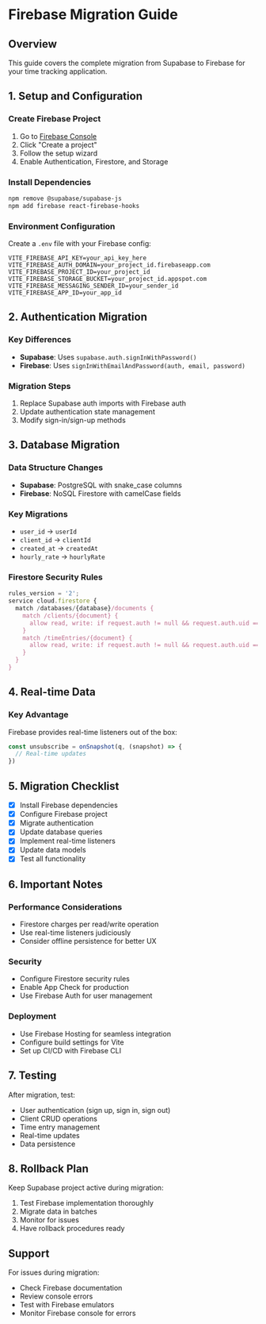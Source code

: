 # Firebase Migration Guide

## Overview
This guide covers the complete migration from Supabase to Firebase for your time tracking application.

## 1. Setup and Configuration

### Create Firebase Project
1. Go to [Firebase Console](https://console.firebase.google.com/)
2. Click "Create a project"
3. Follow the setup wizard
4. Enable Authentication, Firestore, and Storage

### Install Dependencies
```bash
npm remove @supabase/supabase-js
npm add firebase react-firebase-hooks
```

### Environment Configuration
Create a `.env` file with your Firebase config:
```env
VITE_FIREBASE_API_KEY=your_api_key_here
VITE_FIREBASE_AUTH_DOMAIN=your_project_id.firebaseapp.com
VITE_FIREBASE_PROJECT_ID=your_project_id
VITE_FIREBASE_STORAGE_BUCKET=your_project_id.appspot.com
VITE_FIREBASE_MESSAGING_SENDER_ID=your_sender_id
VITE_FIREBASE_APP_ID=your_app_id
```

## 2. Authentication Migration

### Key Differences
- **Supabase**: Uses `supabase.auth.signInWithPassword()`
- **Firebase**: Uses `signInWithEmailAndPassword(auth, email, password)`

### Migration Steps
1. Replace Supabase auth imports with Firebase auth
2. Update authentication state management
3. Modify sign-in/sign-up methods

## 3. Database Migration

### Data Structure Changes
- **Supabase**: PostgreSQL with snake_case columns
- **Firebase**: NoSQL Firestore with camelCase fields

### Key Migrations
- `user_id` → `userId`
- `client_id` → `clientId` 
- `created_at` → `createdAt`
- `hourly_rate` → `hourlyRate`

### Firestore Security Rules
```javascript
rules_version = '2';
service cloud.firestore {
  match /databases/{database}/documents {
    match /clients/{document} {
      allow read, write: if request.auth != null && request.auth.uid == resource.data.userId;
    }
    match /timeEntries/{document} {
      allow read, write: if request.auth != null && request.auth.uid == resource.data.userId;
    }
  }
}
```

## 4. Real-time Data

### Key Advantage
Firebase provides real-time listeners out of the box:
```typescript
const unsubscribe = onSnapshot(q, (snapshot) => {
  // Real-time updates
})
```

## 5. Migration Checklist

- [x] Install Firebase dependencies
- [x] Configure Firebase project
- [x] Migrate authentication
- [x] Update database queries
- [x] Implement real-time listeners
- [x] Update data models
- [x] Test all functionality

## 6. Important Notes

### Performance Considerations
- Firestore charges per read/write operation
- Use real-time listeners judiciously
- Consider offline persistence for better UX

### Security
- Configure Firestore security rules
- Enable App Check for production
- Use Firebase Auth for user management

### Deployment
- Use Firebase Hosting for seamless integration
- Configure build settings for Vite
- Set up CI/CD with Firebase CLI

## 7. Testing

After migration, test:
- User authentication (sign up, sign in, sign out)
- Client CRUD operations
- Time entry management
- Real-time updates
- Data persistence

## 8. Rollback Plan

Keep Supabase project active during migration:
1. Test Firebase implementation thoroughly
2. Migrate data in batches
3. Monitor for issues
4. Have rollback procedures ready

## Support

For issues during migration:
- Check Firebase documentation
- Review console errors
- Test with Firebase emulators
- Monitor Firebase console for errors